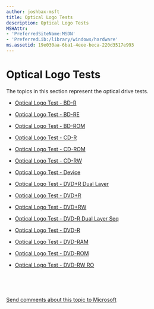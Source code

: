 ```yaml
---
author: joshbax-msft
title: Optical Logo Tests
description: Optical Logo Tests
MSHAttr:
- 'PreferredSiteName:MSDN'
- 'PreferredLib:/library/windows/hardware'
ms.assetid: 19e030aa-6ba1-4eee-beca-220d3517e993
---
```


# Optical Logo Tests


The topics in this section represent the optical drive tests.

-   [Optical Logo Test - BD-R](optical-logo-test---bd-r84e5af35-b93b-4819-949e-e0825871a55e.md)

-   [Optical Logo Test - BD-RE](optical-logo-test---bd-rec8b08003-5188-4e8e-aefe-5bc0caa31b26.md)

-   [Optical Logo Test - BD-ROM](optical-logo-test---bd-rom3539fe65-627c-4ab8-8fd2-9d104b6aa41c.md)

-   [Optical Logo Test - CD-R](optical-logo-test---cd-r3509d85e-f761-408f-a9e3-15df56540fb3.md)

-   [Optical Logo Test - CD-ROM](optical-logo-test---cd-roma5bf4589-e628-443b-8307-4bee44b7c9c1.md)

-   [Optical Logo Test - CD-RW](optical-logo-test---cd-rwebc88aa1-d92b-4f47-8b39-2eb6cf930b3f.md)

-   [Optical Logo Test - Device](optical-logo-test---devicef74601b6-ecfd-47cc-8b4f-d17d5a6a7b95.md)

-   [Optical Logo Test - DVD+R Dual Layer](optical-logo-test---dvd-r-dual-layera6d74efa-ad54-4407-9430-9497b05b0b29.md)

-   [Optical Logo Test - DVD+R](optical-logo-test---dvd-re3b5b0a5-dc34-4786-9aae-750c77a2c7d4.md)

-   [Optical Logo Test - DVD+RW](optical-logo-test---dvd-rwdc637afb-d205-4c6d-a934-a13f7da84309.md)

-   [Optical Logo Test - DVD-R Dual Layer Seq](optical-logo-test---dvd-r-dual-layer-seqc6c2ee3c-8108-4fd3-8aa8-9f6f14d860f7.md)

-   [Optical Logo Test - DVD-R](optical-logo-test---dvd-r2de525ac-a1f3-4f7b-aa58-61b18df31b05.md)

-   [Optical Logo Test - DVD-RAM](optical-logo-test---dvd-ram7166ee0a-e550-4ece-bdfd-2e13cc41b56c.md)

-   [Optical Logo Test - DVD-ROM](optical-logo-test---dvd-rom85d5bc7f-47bc-49ab-8b84-f7a407197d51.md)

-   [Optical Logo Test - DVD-RW RO](optical-logo-test---dvd-rw-ro61654809-c0f7-4a39-9d1e-e9e22d21f043.md)

 

 

[Send comments about this topic to Microsoft](mailto:wsddocfb@microsoft.com?subject=Documentation%20feedback%20%5Bp_hck\p_hck%5D:%20Optical%20Logo%20Tests%20%20RELEASE:%20%284/27/2016%29&body=%0A%0APRIVACY%20STATEMENT%0A%0AWe%20use%20your%20feedback%20to%20improve%20the%20documentation.%20We%20don't%20use%20your%20email%20address%20for%20any%20other%20purpose,%20and%20we'll%20remove%20your%20email%20address%20from%20our%20system%20after%20the%20issue%20that%20you're%20reporting%20is%20fixed.%20While%20we're%20working%20to%20fix%20this%20issue,%20we%20might%20send%20you%20an%20email%20message%20to%20ask%20for%20more%20info.%20Later,%20we%20might%20also%20send%20you%20an%20email%20message%20to%20let%20you%20know%20that%20we've%20addressed%20your%20feedback.%0A%0AFor%20more%20info%20about%20Microsoft's%20privacy%20policy,%20see%20http://privacy.microsoft.com/default.aspx. "Send comments about this topic to Microsoft")




